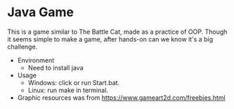 # Java Game
This is a game similar to The Battle Cat, made as a practice of OOP.
Though it seems simple to make a game, after hands-on can we know it's a big challenge.
- Environment
  - Need to install java
- Usage
  - Windows: click or run Start.bat.
  - Linux: run make in terminal.
- Graphic resources was from https://www.gameart2d.com/freebies.html
